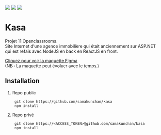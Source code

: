 [![](https://img.shields.io/badge/Plateform-Openclassroom-7451eb)](https://openclassrooms.com)
[![](https://img.shields.io/badge/Projet-Projet_11-blue)]()
[![](https://img.shields.io/badge/View_projet-Click_here-darkGreen)](https://samakunchan.github.io/kasa/)
# Kasa

Projet 11 Openclassrooms. <br>
Site Internet d'une agence immobilière qui était anciennement sur ASP.NET qui est refais avec NodeJS en back en ReactJS en front.

[Cliquez pour voir la maquette Figma](https://www.figma.com/file/2BZEoBhyxt5IwZgRn0wGsL/Kasa_FR?type=design&node-id=0-1&mode=design&t=1KgUwWWFtuAVbsJ5-0)
<br>
(NB : La maquette peut évoluer avec le temps.)

## Installation

1. Repo public

        git clone https://github.com/samakunchan/kasa
        npm install
2. Repo privé

        git clone https://<ACCESS_TOKEN>@github.com/samakunchan/kasa
        npm install
